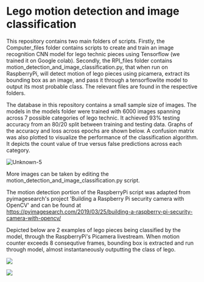 # Lego motion detection and image classification

This repository contains two main folders of scripts. Firstly, the Computer_files folder contains scripts to create and train an image recognition CNN model for lego technic pieces using Tensorflow (we trained it on Google colab). Secondly, the RPI_files folder contains motion_detection_and_image_classification.py, that when run on RaspberryPi, will detect motion of lego pieces using picamera, extract its bounding box as an image, and pass it through a tensorflowlite model to output its most probable class. The relevant files are found in the respective folders.

The database in this repository contains a small sample size of images. The models in the models folder were trained with 6000 images spanning across 7 possible categories of lego technic. It achieved 93% testing accuracy from an 80/20 split between training and testing data. Graphs of the accuracy and loss across epochs are shown below. A confusion matrix was also plotted to visualize the performance of the classification algorithm. It depicts the count value of true versus false predictions across each category.

![Unknown-5](https://user-images.githubusercontent.com/91732309/190358182-58fa5671-263d-490b-8f54-616cb2daf764.png)

More images can be taken by editing the motion_detection_and_image_classification.py script.

The motion detection portion of the RaspberryPi script was adapted from pyimagesearch's project 'Building a Raspberry Pi security camera with OpenCV' and can be found at
https://pyimagesearch.com/2019/03/25/building-a-raspberry-pi-security-camera-with-opencv/

Depicted below are 2 examples of lego pieces being classified by the model, through the RaspberryPi's Picamera livestream. When motion counter exceeds 8 consequtive frames, bounding box is extracted and run through model, almost instantaneously outputting the class of lego.


![](https://github.com/racketmaestro/Lego-motion-detection-and-image-recognition-ak-ag/blob/main/misc/lego_classification_1.gif)

![](https://github.com/racketmaestro/Lego-motion-detection-and-image-recognition-ak-ag/blob/main/misc/lego_classification_2.gif)
